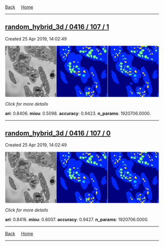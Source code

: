 
[Back](..)&nbsp;&nbsp;&nbsp;&nbsp;&nbsp;[Home](https://leapmanlab.github.io/snapshots)

---

<div class="summary"><a href="1"><h2>random_hybrid_3d / 0416 / 107 / 1</h2></a><p>Created 25 Apr 2019, 14:02:49
</p><a href="1"><img src="1/media/summary.png" align="center"></a><p>
<i>Click for more details</i>
</p></div>

**ari**: 0.8406. **miou**: 0.5098. **accuracy**: 0.9423. **n_params**: 1920706.0000. 

---

<div class="summary"><a href="0"><h2>random_hybrid_3d / 0416 / 107 / 0</h2></a><p>Created 25 Apr 2019, 14:02:49
</p><a href="0"><img src="0/media/summary.png" align="center"></a><p>
<i>Click for more details</i>
</p></div>

**ari**: 0.8416. **miou**: 0.6007. **accuracy**: 0.9427. **n_params**: 1920706.0000. 

---

[Back](..)&nbsp;&nbsp;&nbsp;&nbsp;&nbsp;[Home](https://leapmanlab.github.io/snapshots)

---